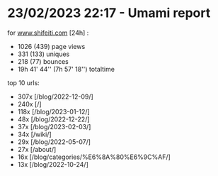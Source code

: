 # 23/02/2023 22:17 - Umami report
for www.shifeiti.com [24h] :

 - 1026 (439) page views
 - 331 (133) uniques
 - 218 (77) bounces
 - 19h 41' 44'' (7h 57' 18'') totaltime


top 10 urls:
 - 307x [/blog/2022-12-09/]
 - 240x [/]
 - 118x [/blog/2023-01-12/]
 - 48x [/blog/2022-12-22/]
 - 37x [/blog/2023-02-03/]
 - 34x [/wiki/]
 - 29x [/blog/2022-05-07/]
 - 27x [/about/]
 - 16x [/blog/categories/%E6%8A%80%E6%9C%AF/]
 - 13x [/blog/2022-10-24/]



